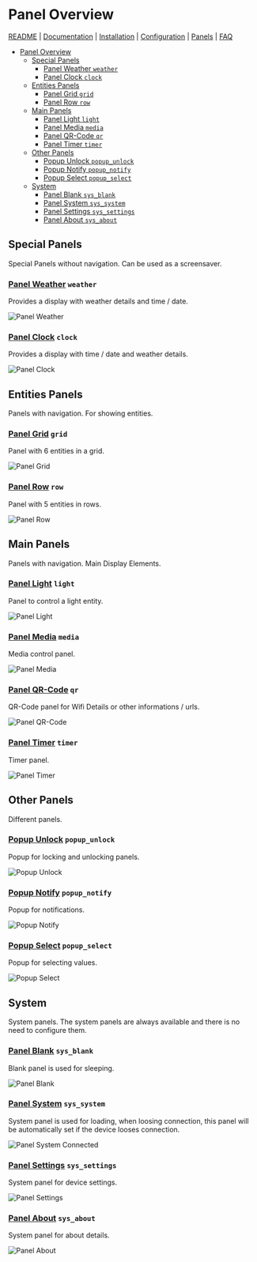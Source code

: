 # Panel Overview

[README](../../README.md) | [Documentation](../README.md) | [Installation](../Install.md) | [Configuration](../Config.md) | [Panels](README.md) | [FAQ](../FAQ.md)

- [Panel Overview](#panel-overview)
  - [Special Panels](#special-panels)
    - [Panel Weather `weather`](#panel-weather-weather)
    - [Panel Clock `clock`](#panel-clock-clock)
  - [Entities Panels](#entities-panels)
    - [Panel Grid `grid`](#panel-grid-grid)
    - [Panel Row `row`](#panel-row-row)
  - [Main Panels](#main-panels)
    - [Panel Light `light`](#panel-light-light)
    - [Panel Media `media`](#panel-media-media)
    - [Panel QR-Code `qr`](#panel-qr-code-qr)
    - [Panel Timer `timer`](#panel-timer-timer)
  - [Other Panels](#other-panels)
    - [Popup Unlock  `popup_unlock`](#popup-unlock--popup_unlock)
    - [Popup Notify `popup_notify`](#popup-notify-popup_notify)
    - [Popup Select  `popup_select`](#popup-select--popup_select)
  - [System](#system)
    - [Panel Blank `sys_blank`](#panel-blank-sys_blank)
    - [Panel System `sys_system`](#panel-system-sys_system)
    - [Panel Settings `sys_settings`](#panel-settings-sys_settings)
    - [Panel About `sys_about`](#panel-about-sys_about)

## Special Panels

Special Panels without navigation. Can be used as a screensaver.

### [Panel Weather](panel_weather.md) `weather`

Provides a display with weather details and time / date.

![Panel Weather](../assets/panel_weather.png)

### [Panel Clock](panel_clock.md) `clock`

Provides a display with time / date and weather details.

![Panel Clock](../assets/panel_clock.png)

## Entities Panels

Panels with navigation. For showing entities.

### [Panel Grid](panel_grid.md) `grid`

  Panel with 6 entities in a grid.

  ![Panel Grid](../assets/panel_grid.png)

### [Panel Row](panel_row.md) `row`

  Panel with 5 entities in rows.

  ![Panel Row](../assets/panel_row.png)

## Main Panels

Panels with navigation. Main Display Elements.

### [Panel Light](panel_light.md) `light`

  Panel to control a light entity.

  ![Panel Light](../assets/panel_light.png)

### [Panel Media](panel_media.md) `media`

  Media control panel.

  ![Panel Media](../assets/panel_media.png)

### [Panel QR-Code](panel_qr.md) `qr`

  QR-Code panel for Wifi Details or other informations / urls.

  ![Panel QR-Code](../assets/panel_qr.png)

### [Panel Timer](panel_timer.md) `timer`

  Timer panel.

  ![Panel Timer](../assets/panel_timer.png)

## Other Panels

Different panels.

### [Popup Unlock](popup_unlock.md)  `popup_unlock`

  Popup for locking and unlocking panels.

  ![Popup Unlock](../assets/popup_unlock.png)

### [Popup Notify](popup_notify.md) `popup_notify`

  Popup for notifications.

  ![Popup Notify](../assets/popup_notify.png)

### [Popup Select](popup_select.md)  `popup_select`

  Popup for selecting values.

  ![Popup Select](../assets/popup_select.png)

## System

System panels. The system panels are always available and there is no need to configure them.

### [Panel Blank](panel_blank.md) `sys_blank`

  Blank panel is used for sleeping.

  ![Panel Blank](../assets/panel_blank.png)

### [Panel System](panel_system.md) `sys_system`

  System panel is used for loading, when loosing connection, this panel will be automatically set if the device looses connection.

  ![Panel System Connected](../assets/panel_system_connected.png)

### [Panel Settings](panel_settings.md) `sys_settings`

  System panel for device settings.

  ![Panel Settings](../assets/panel_settings.png)

### [Panel About](panel_about.md) `sys_about`

  System panel for about details.

  ![Panel About](../assets/panel_about.png)
